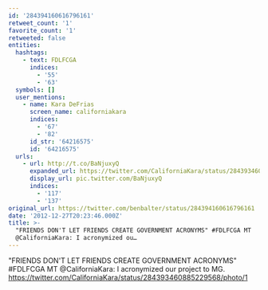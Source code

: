 ```yaml
---
id: '284394160616796161'
retweet_count: '1'
favorite_count: '1'
retweeted: false
entities:
  hashtags:
    - text: FDLFCGA
      indices:
        - '55'
        - '63'
  symbols: []
  user_mentions:
    - name: Kara DeFrias
      screen_name: californiakara
      indices:
        - '67'
        - '82'
      id_str: '64216575'
      id: '64216575'
  urls:
    - url: http://t.co/BaNjuxyQ
      expanded_url: https://twitter.com/CaliforniaKara/status/284393460885229568/photo/1
      display_url: pic.twitter.com/BaNjuxyQ
      indices:
        - '117'
        - '137'
original_url: https://twitter.com/benbalter/status/284394160616796161
date: '2012-12-27T20:23:46.000Z'
title: >-
  "FRIENDS DON'T LET FRIENDS CREATE GOVERNMENT ACRONYMS" #FDLFCGA MT
  @CaliforniaKara: I acronymized ou…
---
```


"FRIENDS DON'T LET FRIENDS CREATE GOVERNMENT ACRONYMS" #FDLFCGA MT @CaliforniaKara: I acronymized our project to MG. https://twitter.com/CaliforniaKara/status/284393460885229568/photo/1
